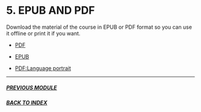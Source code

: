 # 5. EPUB AND PDF

Download the material of the course in EPUB or PDF format so you can use it offline or print it if you want. 

- [PDF](http://cosmozonas.github.io/05-M.MATERIAL/Language.pdf)

- [EPUB](http://cosmozonas.github.io/05-M.MATERIAL/Language_of_birds/dist/milibro.epub)

- [PDF:Language portrait](http://cosmozonas.github.io/05-M.MATERIAL/language_portrait.pdf)

----------------------------------------------------------------------------------

##### [PREVIOUS MODULE](/04-M.NON_VERBAL_LANGUAGE/)
##### [BACK TO INDEX](README.md/#2.INDEX)
